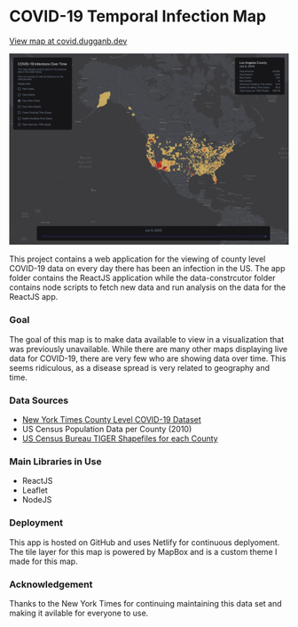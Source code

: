 # COVID-19 Temporal Infection Map

[View map at covid.dugganb.dev](https://covid.dugganb.dev/)

![Application](./img/application.png)

This project contains a web application for the viewing of county level COVID-19 data on every day there has been an infection in the US. The app folder contains the ReactJS application while the data-constrcutor folder contains node scripts to fetch new data and run analysis on the data for the ReactJS app.

### Goal

The goal of this map is to make data available to view in a visualization that was previously unavailable. While there are many other maps displaying live data for COVID-19, there are very few who are showing data over time. This seems ridiculous, as a disease spread is very related to geography and time.

### Data Sources

- [New York Times County Level COVID-19 Dataset](https://www.kaggle.com/fireballbyedimyrnmom/us-counties-covid-19-dataset)
- US Census Population Data per County (2010)
- [US Census Bureau TIGER Shapefiles for each County](https://www.census.gov/cgi-bin/geo/shapefiles/index.php)

### Main Libraries in Use

- ReactJS
- Leaflet
- NodeJS

### Deployment

This app is hosted on GitHub and uses Netlify for continuous deplyoment. The tile layer for this map is powered by MapBox and is a custom theme I made for this map.

### Acknowledgement

Thanks to the New York Times for continuing maintaining this data set and making it avilable for everyone to use.
